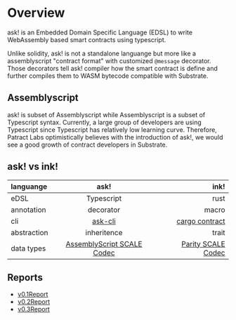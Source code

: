 # Overview
ask! is an Embedded Domain Specific Language (EDSL) to write WebAssembly based smart contracts using typescript.

Unlike solidity, ask! is not a standalone languange but more like a assemblyscript "contract format" with customized `@message` decorator. Those decorators tell ask! compiler how the smart contract is define and further compiles them to WASM bytecode compatible with Substrate.

## Assemblyscript
ask! is subset of Assemblyscript while Assemblyscript is a subset of Typescript syntax. Currently, a large group of developers are using Typescript since Typescript has relatively low learning curve. Therefore, Patract Labs optimistically believes with the introduction of ask!, we would see a good growth of contract developers in Substrate.

## ask! vs ink!
| languange      | ask! | ink!     |
| :---        |    :----:   |          ---: |
| eDSL      | Typescript       | rust   |
| annotation   | decorator        | macro      |
| cli   | [ask-cli](https://github.com/patractlabs/ask-cli)        | [cargo contract](https://github.com/paritytech/cargo-contract)      |
| abstraction   | inheritence        | trait      |
| data types   | [AssemblyScript SCALE Codec](https://github.com/LimeChain/as-scale-codec) | [Parity SCALE Codec](https://github.com/paritytech/parity-scale-codec)|

## Reports
- [v0.1Report](../reports/v0.1Report.md)
- [v0.2Report](../reports/v0.2Report.md)
- [v0.3Report](../reports/v0.3Report.md)
